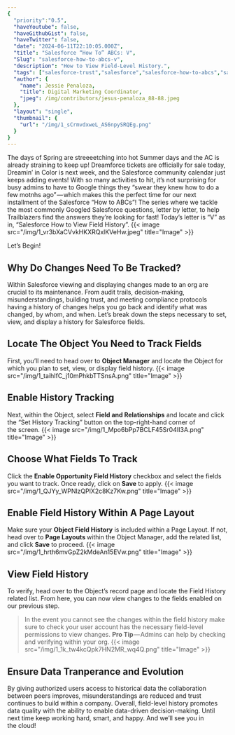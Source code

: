 ```yaml
---
{
  "priority":"0.5",
  "haveYoutube": false,
  "haveGithubGist": false,
  "haveTwitter": false,
  "date": "2024-06-11T22:10:05.000Z",
  "title": "Salesforce “How To” ABCs: V",
  "Slug": "salesforce-how-to-abcs-v",
  "description": "How to View Field-Level History.",
  "tags": ["salesforce-trust","salesforce","salesforce-how-to-abcs","salesforce-admin","how-to"],
  "author": {
    "name": Jessie Penaloza,
    "title": Digital Marketing Coordinator,
    "jpeg": /img/contributors/jesus-penaloza_88-88.jpeg
  },
  "layout": "single",
  "thumbnail": {
    "url": "/img/1_sCrmvdxweL_AS6npySRQEg.png"
  }
}
---
```

The days of Spring are streeeetching into hot Summer days and the AC is already straining to keep up! Dreamforce tickets are officially for sale today, Dreamin’ in Color is next week, and the Salesforce community calendar just keeps adding events!
With so many activities to hit, it’s not surprising for busy admins to have to Google things they “swear they knew how to do a few motnhs ago” — which makes this the perfect time for our next installment of the Salesforce “How to ABCs”! The series where we tackle the most commonly Googled Salesforce questions, letter by letter, to help Trailblazers find the answers they’re looking for fast!
Today’s letter is “V” as in, “Salesforce How to View Field History”.
{{< image src="/img/1_vr3bXaCVvkHKXRQxlKVeHw.jpeg" title="Image" >}}

Let’s Begin!

## Why Do Changes Need To Be Tracked?

Within Salesforce viewing and displaying changes made to an org are crucial to its maintenance. From audit trails, decision-making, misunderstandings, building trust, and meeting compliance protocols having a history of changes helps you go back and identify what was changed, by whom, and when.
Let’s break down the steps necessary to set, view, and display a history for Salesforce fields.

## Locate The Object You Need to Track Fields

First, you’ll need to head over to <strong>Object Manager</strong> and locate the Object for which you plan to set, view, or display field history.
{{< image src="/img/1_taihIfC_j10mPhkbTTSnsA.png" title="Image" >}}


## Enable History Tracking

Next, within the Object, select <strong>Field and Relationships</strong> and locate and click the “Set History Tracking” button on the top-right-hand corner of the screen.
{{< image src="/img/1_Mpo6bPp7BCLF45Sr04II3A.png" title="Image" >}}


## Choose What Fields To Track

Click the <strong>Enable Opportunity Field History</strong> checkbox and select the fields you want to track. Once ready, click on <strong>Save</strong> to apply.
{{< image src="/img/1_QJYy_WPNlzQPlX2c8Kz7Kw.png" title="Image" >}}


## Enable Field History Within A Page Layout

Make sure your <strong>Object Field History</strong> is included within a Page Layout. If not, head over to <strong>Page Layouts </strong>within the Object Manager, add the related list, and click <strong>Save</strong> to proceed.
{{< image src="/img/1_hrth6mvGpZ2kMdeAn15EVw.png" title="Image" >}}


## View Field History

To verify, head over to the Object’s record page and locate the Field History related list. From here, you can now view changes to the fields enabled on our previous step.

> In the event you cannot see the changes within the field history make sure to check your user account has the necessary field-level permissions to view changes.
<strong>Pro Tip</strong> — Admins can help by checking and verifying within your org.
{{< image src="/img/1_1k_tw4kcQpk7HN2MR_wq4Q.png" title="Image" >}}


## Ensure Data Tranperance and Evolution

By giving authorized users access to historical data the collaboration between peers improves, misunderstandings are reduced and trust continues to build within a company.
Overall, field-level history promotes data quality with the ability to enable data-driven decision-making.
Until next time keep working hard, smart, and happy. And we’ll see you in the cloud!
